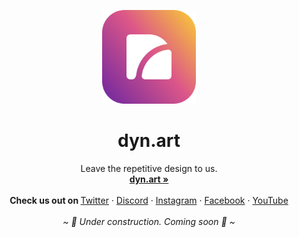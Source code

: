 <p align="center">
  <a href="#">
    
  </a>
  <p align="center">
   <img width="150" height="150" src="./docs/resources/images/logo-rounded.png" alt="Logo">
  </p>
  <h1 align="center"><b>dyn.art</b></h1>
  <p align="center">
  Leave the repetitive design to us.
    <br />
    <a href="https://dyn.art/?source=github"><strong>dyn.art »</strong></a>
    <br />
    <br />
    <b>Check us out on </b>
    <a href="https://s.dyn.art/twitter?source=github">Twitter</a>
    ·
    <a href="https://s.dyn.art/discord?source=github">Discord</a>
    ·
    <a href="https://s.dyn.art/instagram?source=github">Instagram</a>
    ·
    <a href="https://s.dyn.art/facebook?source=github">Facebook</a>
    ·
    <a href="https://s.dyn.art/youtube?source=github">YouTube</a>
    <br/>
    <br/>
    <i>~ 🚧 Under construction. Coming soon 👀 ~</i>
  </p>
</p>